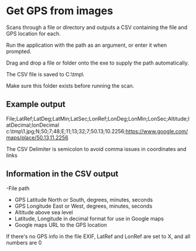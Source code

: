 # Get GPS from images
Scans through a file or directory and outputs a CSV containing the file and GPS location for each.

Run the application with the path as an argument, or enter it when prompted.

Drag and drop a file or folder onto the exe to supply the path automatically.

The CSV file is saved to C:\tmp\

Make sure this folder exists before running the scan.

## Example output

File;LatRef;LatDeg;LatMin;LatSec;LonRef;LonDeg;LonMin;LonSec;Altitude;latDecimal;lonDecimal
c:\tmp\1.jpg;N;50;7;48;E;11;13;32;7;50.13;10.2256;https://www.google.com/maps/place/50.13,11.2256

The CSV Delimiter is semicolon to avoid comma issues in coordinates and links

## Information in the CSV output
 -File path
- GPS Latitude North or South, degrees, minutes, seconds
- GPS Longitude East or West, degrees, minutes, seconds
- Altitude above sea level
- Latitude, Longitude in decimal format for use in Google maps
- Google maps URL to the GPS location

If there's no GPS info in the file EXIF, LatRef and LonRef are set to X, and all numbers are 0

